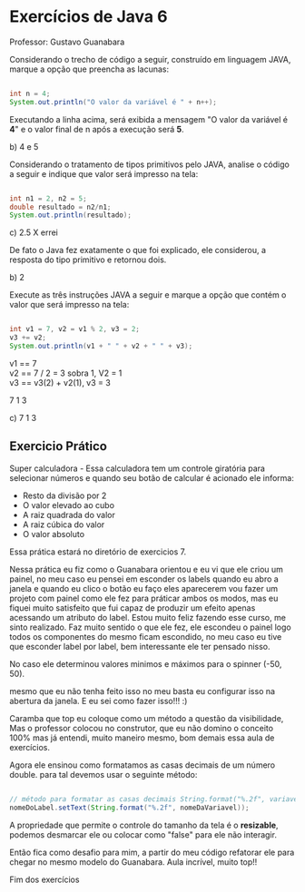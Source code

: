 # Exercícios de Java 6  

Professor: Gustavo Guanabara

Considerando o trecho de código a seguir, construído em linguagem JAVA, marque a opção que preencha as lacunas:

~~~java

int n = 4; 
System.out.println("O valor da variável é " + n++);

~~~

Executando a linha acima, será exibida a mensagem "O valor da variável é **4**" e o valor final de n após a execução será **5**.

b) 4 e 5

Considerando o tratamento de tipos primitivos pelo JAVA, analise o código a seguir e indique que valor será impresso na tela:

~~~java

int n1 = 2, n2 = 5;
double resultado = n2/n1;
System.out.println(resultado);

~~~

c) 2.5  X errei

De fato o Java fez exatamente o que foi explicado, ele considerou, a resposta do tipo primitivo e retornou dois.

b) 2 

Execute as três instruções JAVA a seguir e marque a opção que contém o valor que será impresso na tela:

~~~java

int v1 = 7, v2 = v1 % 2, v3 = 2;
v3 += v2;
System.out.println(v1 + " " + v2 + " " + v3);

~~~

v1 == 7  
v2 == 7 / 2 = 3 sobra 1, V2 = 1  
v3 == v3(2) + v2(1), v3 = 3  

7 1 3

c) 7 1 3

## Exercicio Prático

Super calculadora - Essa calculadora tem um controle giratória para selecionar números e quando seu botão de calcular é acionado ele informa:  
- Resto da divisão por 2  
- O valor elevado ao cubo  
- A raiz quadrada do valor  
- A raiz cúbica do valor  
- O valor absoluto  

Essa prática estará no diretório de exercicios 7.

Nessa prática eu fiz como o Guanabara orientou e eu vi que ele criou um painel, no meu caso eu pensei em esconder os labels quando eu abro a janela e quando eu clico o botão eu faço eles aparecerem vou fazer um projeto com painel como ele fez para práticar ambos os modos, mas eu fiquei muito satisfeito que fui capaz de produzir um efeito apenas acessando um atributo do label. Estou muito feliz fazendo esse curso, me sinto realizado. Faz muito sentido o que ele fez, ele escondeu o painel logo todos os componentes do mesmo ficam escondido, no meu caso eu tive que esconder label por label, bem interessante ele ter pensado nisso.

No caso ele determinou valores minimos e máximos para o spinner (-50, 50).

mesmo que eu não tenha feito isso no meu basta eu configurar isso na abertura da janela. E eu sei como fazer isso!!! :)

Caramba que top eu coloque como um método a questão da visibilidade, Mas o professor colocou no construtor, que eu não domino o conceito 100% mas já entendi, muito maneiro mesmo, bom demais essa aula de exercícios.

Agora ele ensinou como formatamos as casas decimais de um número double. para tal devemos usar o seguinte método:  

~~~java

// método para formatar as casas decimais String.format("%.2f", variavel)  
nomeDoLabel.setText(String.format("%.2f", nomeDaVariavel));

~~~

A propriedade que permite o controle do tamanho da tela é o **resizable**, podemos desmarcar ele ou colocar como "false" para ele não interagir.

Então fica como desafio para mim, a partir do meu código refatorar ele para chegar no mesmo modelo do Guanabara. Aula incrível, muito top!!

Fim dos exercícios  
